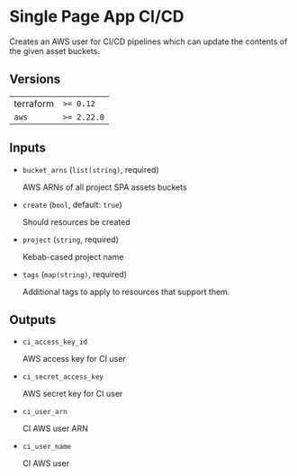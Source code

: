 # Single Page App CI/CD

Creates an AWS user for CI/CD pipelines which can update the contents of the given asset buckets.

<!-- bin/docs -->

## Versions

| | |
|-|-|
| terraform | `>= 0.12` |
| `aws` | `>= 2.22.0` |

## Inputs

* `bucket_arns` (`list(string)`, required)

    AWS ARNs of all project SPA assets buckets

* `create` (`bool`, default: `true`)

    Should resources be created

* `project` (`string`, required)

    Kebab-cased project name

* `tags` (`map(string)`, required)

    Additional tags to apply to resources that support them.



## Outputs

* `ci_access_key_id`

    AWS access key for CI user

* `ci_secret_access_key`

    AWS secret key for CI user

* `ci_user_arn`

    CI AWS user ARN

* `ci_user_name`

    CI AWS user
